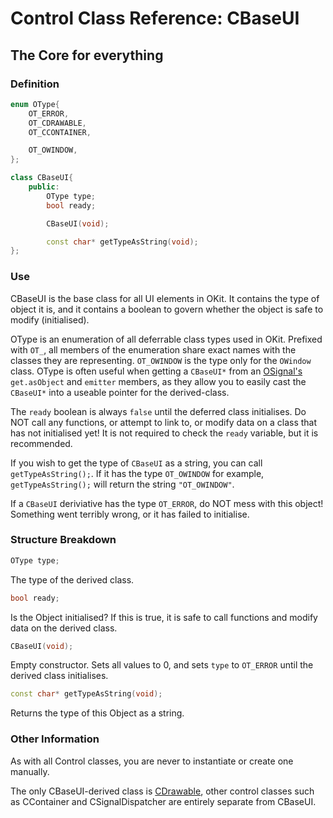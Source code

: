 # Control Class Reference: CBaseUI
## The Core for everything

### Definition
```cpp
enum OType{
	OT_ERROR,
	OT_CDRAWABLE,
	OT_CCONTAINER,

	OT_OWINDOW,
};

class CBaseUI{
	public:
		OType type;
		bool ready;

		CBaseUI(void);

		const char* getTypeAsString(void);
};
```
### Use
CBaseUI is the base class for all UI elements in OKit. It contains the type of object it is, and it contains a boolean to govern whether the object is safe to modify (initialised).

OType is an enumeration of all deferrable class types used in OKit. Prefixed with `OT_`, all members of the enumeration share exact names with the classes they are representing.
`OT_OWINDOW` is the type only for the `OWindow` class.
OType is often useful when getting a `CBaseUI*` from an [OSignal's](https://github.com/RosettaHS/OKit/blob/main/docs/Class%20Reference/OSignal.md) `get.asObject` and `emitter` members, as they allow you to
easily cast the `CBaseUI*` into a useable pointer for the derived-class.

The `ready` boolean is always `false` until the deferred class initialises. Do NOT call any functions, or attempt to link to, or modify data on a class that has not initialised yet!
It is not required to check the `ready` variable, but it is recommended.

If you wish to get the type of `CBaseUI` as a string, you can call `getTypeAsString();`.
If it has the type `OT_OWINDOW` for example, `getTypeAsString();` will return the string `"OT_OWINDOW"`.

If a `CBaseUI` deriviative has the type `OT_ERROR`, do NOT mess with this object! Something went terribly wrong, or it has failed to initialise.

### Structure Breakdown
```cpp
OType type;
```
The type of the derived class.
```cpp
bool ready;
```
Is the Object initialised? If this is true, it is safe to call functions and modify data on the derived class.
```cpp
CBaseUI(void);
```
Empty constructor. Sets all values to 0, and sets `type` to `OT_ERROR` until the derived class initialises.
```cpp
const char* getTypeAsString(void);
```
Returns the type of this Object as a string.

### Other Information
As with all Control classes, you are never to instantiate or create one manually.

The only CBaseUI-derived class is [CDrawable](https://github.com/RosettaHS/OKit/blob/main/docs/Class%20Reference/Control%20Classes/CDrawable.md), other control classes such as CContainer and CSignalDispatcher are entirely separate from CBaseUI.